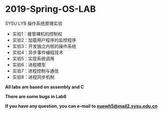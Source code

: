 # 2019-Spring-OS-LAB
SYSU LYB 操作系统原理实验

* 实验1：接管裸机的控制权
* 实验2：加载用户程序的监控程序
* 实验3：开发独立内核的操作系统
* 实验4：异步事件编程技术
* 实验5：实现系统调用
* 实验6：进程模型
* 实验7：进程控制与通信
* 实验8：进程同步机制

**All labs are based on assembly and C**

**There are some bugs in Lab6**

**If you have any question, you can e-mail to xuewh5@mail2.sysu.edu.cn**
